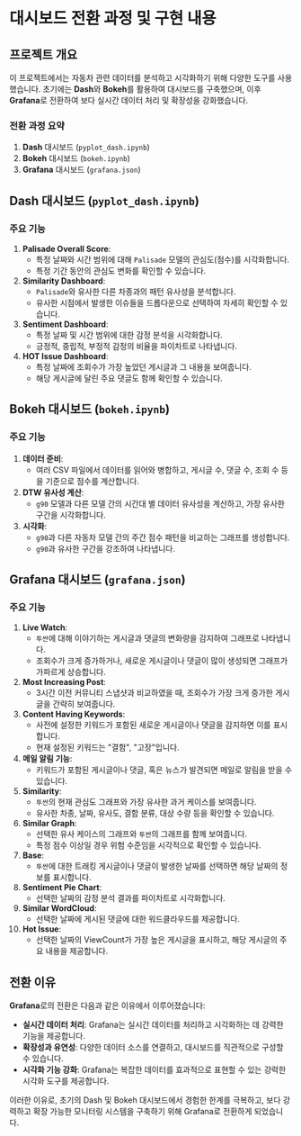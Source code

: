 # 대시보드 전환 과정 및 구현 내용

## 프로젝트 개요

이 프로젝트에서는 자동차 관련 데이터를 분석하고 시각화하기 위해 다양한 도구를 사용했습니다. 초기에는 **Dash**와 **Bokeh**를 활용하여 대시보드를 구축했으며, 이후 **Grafana**로 전환하여 보다 실시간 데이터 처리 및 확장성을 강화했습니다.

### 전환 과정 요약

1. **Dash** 대시보드 (`pyplot_dash.ipynb`)
2. **Bokeh** 대시보드 (`bokeh.ipynb`)
3. **Grafana** 대시보드 (`grafana.json`)

## Dash 대시보드 (`pyplot_dash.ipynb`)

### 주요 기능

1. **Palisade Overall Score**:
    - 특정 날짜와 시간 범위에 대해 `Palisade` 모델의 관심도(점수)를 시각화합니다.
    - 특정 기간 동안의 관심도 변화를 확인할 수 있습니다.
2. **Similarity Dashboard**:
    - `Palisade`와 유사한 다른 차종과의 패턴 유사성을 분석합니다.
    - 유사한 시점에서 발생한 이슈들을 드롭다운으로 선택하여 자세히 확인할 수 있습니다.
3. **Sentiment Dashboard**:
    - 특정 날짜 및 시간 범위에 대한 감정 분석을 시각화합니다.
    - 긍정적, 중립적, 부정적 감정의 비율을 파이차트로 나타냅니다.
4. **HOT Issue Dashboard**:
    - 특정 날짜에 조회수가 가장 높았던 게시글과 그 내용을 보여줍니다.
    - 해당 게시글에 달린 주요 댓글도 함께 확인할 수 있습니다.

## Bokeh 대시보드 (`bokeh.ipynb`)

### 주요 기능

1. **데이터 준비**:
    - 여러 CSV 파일에서 데이터를 읽어와 병합하고, 게시글 수, 댓글 수, 조회 수 등을 기준으로 점수를 계산합니다.
2. **DTW 유사성 계산**:
    - `g90` 모델과 다른 모델 간의 시간대 별 데이터 유사성을 계산하고, 가장 유사한 구간을 시각화합니다.
3. **시각화**:
    - `g90`과 다른 자동차 모델 간의 주간 점수 패턴을 비교하는 그래프를 생성합니다.
    - `g90`과 유사한 구간을 강조하여 나타냅니다.

## Grafana 대시보드 (`grafana.json`)

### 주요 기능

1. **Live Watch**:
    - `투싼`에 대해 이야기하는 게시글과 댓글의 변화량을 감지하여 그래프로 나타냅니다.
    - 조회수가 크게 증가하거나, 새로운 게시글이나 댓글이 많이 생성되면 그래프가 가파르게 상승합니다.
2. **Most Increasing Post**:
    - 3시간 이전 커뮤니티 스냅샷과 비교하였을 때, 조회수가 가장 크게 증가한 게시글을 간략히 보여줍니다.
3. **Content Having Keywords**:
    - 사전에 설정한 키워드가 포함된 새로운 게시글이나 댓글을 감지하면 이를 표시합니다.
    - 현재 설정된 키워드는 "결함", "고장"입니다.
4. **메일 알림 기능**:
    - 키워드가 포함된 게시글이나 댓글, 혹은 뉴스가 발견되면 메일로 알림을 받을 수 있습니다.
5. **Similarity**:
    - `투싼`의 현재 관심도 그래프와 가장 유사한 과거 케이스를 보여줍니다.
    - 유사한 차종, 날짜, 유사도, 결함 분류, 대상 수량 등을 확인할 수 있습니다.
6. **Similar Graph**:
    - 선택한 유사 케이스의 그래프와 `투싼`의 그래프를 함께 보여줍니다.
    - 특정 점수 이상일 경우 위험 수준임을 시각적으로 확인할 수 있습니다.
7. **Base**:
    - `투싼`에 대한 트래킹 게시글이나 댓글이 발생한 날짜를 선택하면 해당 날짜의 정보를 표시합니다.
8. **Sentiment Pie Chart**:
    - 선택한 날짜의 감정 분석 결과를 파이차트로 시각화합니다.
9. **Similar WordCloud**:
    - 선택한 날짜에 게시된 댓글에 대한 워드클라우드를 제공합니다.
10. **Hot Issue**:
    - 선택한 날짜의 ViewCount가 가장 높은 게시글을 표시하고, 해당 게시글의 주요 내용을 제공합니다.

## 전환 이유

**Grafana**로의 전환은 다음과 같은 이유에서 이루어졌습니다:

- **실시간 데이터 처리**: Grafana는 실시간 데이터를 처리하고 시각화하는 데 강력한 기능을 제공합니다.
- **확장성과 유연성**: 다양한 데이터 소스를 연결하고, 대시보드를 직관적으로 구성할 수 있습니다.
- **시각화 기능 강화**: Grafana는 복잡한 데이터를 효과적으로 표현할 수 있는 강력한 시각화 도구를 제공합니다.

이러한 이유로, 초기의 Dash 및 Bokeh 대시보드에서 경험한 한계를 극복하고, 보다 강력하고 확장 가능한 모니터링 시스템을 구축하기 위해 Grafana로 전환하게 되었습니다.
